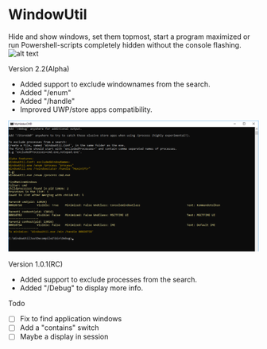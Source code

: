 # WindowUtil

Hide and show windows, set them topmost, start a program maximized or run Powershell-scripts completely hidden without the console flashing.
![alt text](https://raw.githubusercontent.com/MattiasC85/WindowUtil/master/WindowUtil7.gif)


Version 2.2(Alpha)
* Added support to exclude windownames from the search.
* Added "/enum"
* Added "/handle"
* Improved UWP/store apps compatibility.

![alt text](https://raw.githubusercontent.com/MattiasC85/WindowUtil/master/WindowUtil.png)

Version 1.0.1(RC)
* Added support to exclude processes from the search.
* Added "/Debug" to display more info.

Todo
- [ ] Fix to find application windows
- [ ] Add a "contains" switch
- [ ] Maybe a display in session
